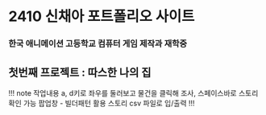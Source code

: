 # 2410 신채아 포트폴리오 사이트
### 한국 애니메이션 고등학교 컴퓨터 게임 제작과 재학중 

## 첫번째 프로젝트 : 따스한 나의 집
!!! note 작업내용
a, d키로 좌우를 둘러보고 물건을 클릭해 조사, 스페이스바로 스토리 확인 가능
팝업창 - 빌더패턴 활용
스토리 csv 파일로 입/출력
!!!
